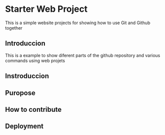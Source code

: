 # Starter Web Project 


This is a simple website projects for showing how to use Git and Github together 

## Introduccion

This is a example to show diferent parts of the github repository and various commands using web projets 

## Instroduccion

## Puropose

## How to contribute

## Deployment



